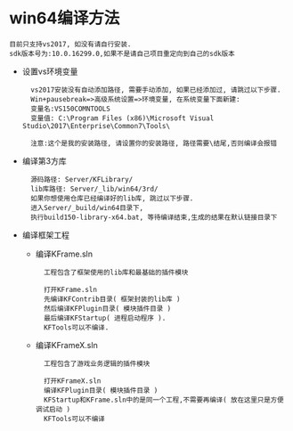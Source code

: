 # win64编译方法 #

	目前只支持vs2017, 如没有请自行安装.
	sdk版本号为:10.0.16299.0,如果不是请自己项目重定向到自己的sdk版本
- 设置vs环境变量

		vs2017安装没有自动添加路径, 需要手动添加, 如果已经添加过, 请跳过以下步骤.
		Win+pausebreak=>高级系统设置=>环境变量, 在系统变量下面新建:
		变量名:VS150COMNTOOLS
		变量值: C:\Program Files (x86)\Microsoft Visual Studio\2017\Enterprise\Common7\Tools\
				
		注意:这个是我的安装路径, 请设置你的安装路径, 路径需要\结尾,否则编译会报错

- 编译第3方库

		源码路径: Server/KFLibrary/
		lib库路径: Server/_lib/win64/3rd/
		如果你想使用仓库已经编译好的lib库, 跳过以下步骤.
		进入Server/_build/win64目录下, 
		执行build150-library-x64.bat, 等待编译结束,生成的结果在默认链接目录下
			
- 编译框架工程
	- 编译KFrame.sln
		
			工程包含了框架使用的lib库和最基础的插件模块

			打开KFrame.sln 
			先编译KFContrib目录( 框架封装的lib库 )
			然后编译KFPlugin目录( 模块插件目录 )
			最后编译KFStartup( 进程启动程序 ).
			KFTools可以不编译.
		
	- 编译KFrameX.sln
		
			工程包含了游戏业务逻辑的插件模块

			打开KFrameX.sln 
			编译KFPlugin目录( 模块插件目录 )
			KFStartup和KFrame.sln中的是同一个工程,不需要再编译( 放在这里只是方便调试启动 )
			KFTools可以不编译
				

		
		 
	